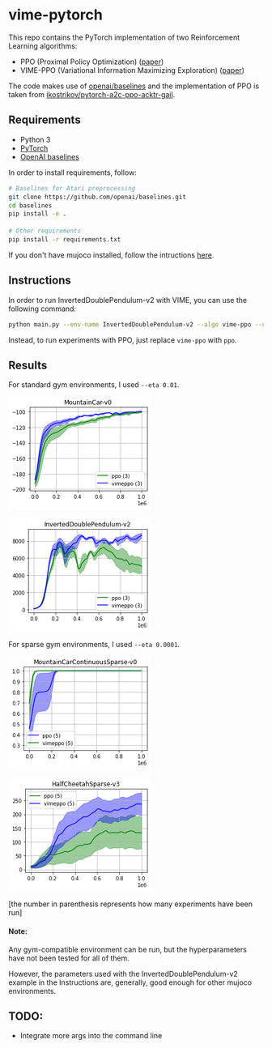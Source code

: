# vime-pytorch

This repo contains the PyTorch implementation of two Reinforcement Learning algorithms:

* PPO (Proximal Policy Optimization) ([paper](https://arxiv.org/abs/1707.06347))
* VIME-PPO (Variational Information Maximizing Exploration) ([paper](https://arxiv.org/abs/1605.09674))

The code makes use of [openai/baselines](https://github.com/openai/baselines)
and the implementation of PPO is taken from [ikostrikov/pytorch-a2c-ppo-acktr-gail](https://github.com/ikostrikov/pytorch-a2c-ppo-acktr-gail/).

## Requirements

* Python 3
* [PyTorch](http://pytorch.org/)
* [OpenAI baselines](https://github.com/openai/baselines)

In order to install requirements, follow:

```bash
# Baselines for Atari preprocessing
git clone https://github.com/openai/baselines.git
cd baselines
pip install -e .

# Other requirements
pip install -r requirements.txt
```

If you don't have mujoco installed, follow the intructions [here](https://github.com/openai/mujoco-py).

## Instructions

In order to run InvertedDoublePendulum-v2 with VIME, you can use the following command:

```bash
python main.py --env-name InvertedDoublePendulum-v2 --algo vime-ppo --use-gae --log-interval 1 --num-steps 2048 --num-processes 1 --lr 3e-4 --entropy-coef 0 --value-loss-coef 0.5 --ppo-epoch 10 --num-mini-batch 32 --gamma 0.99 --num-env-steps 1000000 --use-linear-lr-decay --no-cuda --log-dir /tmp/doublependulum/vimeppo/vimeppo-0 --seed 0 --use-proper-time-limits --eta 0.01
```
   
Instead, to run experiments with PPO, just replace `vime-ppo` with `ppo`.

## Results

For standard gym environments, I used `--eta 0.01`.

![MountainCar-v0](results/imgs/mountain_car.png)

![InvertedDoublePendulum-v2](results/imgs/double_pendulum.png)

For sparse gym environments, I used `--eta 0.0001`.

![MountainCar-v0](results/imgs/mountain_car_continuous_sparse.png)

![InvertedDoublePendulum-v2](results/imgs/half_cheetah_v3_sparse.png)

[the number in parenthesis represents how many experiments have been run]

#### Note:

Any gym-compatible environment can be run, but the hyperparameters have not been tested for all of them. 

However, the parameters used with the InvertedDoublePendulum-v2 example in the Instructions are, generally, good enough for other mujoco environments. 

## TODO:

* Integrate more args into the command line
